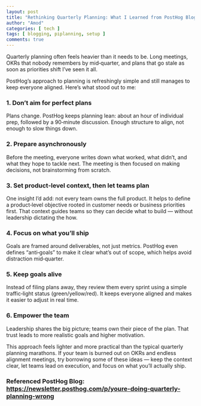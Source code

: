 ```yaml
---
layout: post
title: "Rethinking Quarterly Planning: What I Learned from PostHog Blog and Personal Experience"
author: "Amod"
categories: [ tech ]
tags: [ blogging, piplanning, setup ]
comments: true
---
```

Quarterly planning often feels heavier than it needs to be. Long meetings, OKRs that nobody remembers by mid‑quarter, and plans that go stale as soon as priorities shift I’ve seen it all.

PostHog’s approach to planning is refreshingly simple and still manages to keep everyone aligned. Here’s what stood out to me:

### 1. Don’t aim for perfect plans
Plans change. PostHog keeps planning lean: about an hour of individual prep, followed by a 90‑minute discussion. Enough structure to align, not enough to slow things down.

### 2. Prepare asynchronously
Before the meeting, everyone writes down what worked, what didn’t, and what they hope to tackle next. The meeting is then focused on making decisions, not brainstorming from scratch.

### 3. Set product‑level context, then let teams plan
One insight I’d add: not every team owns the full product. It helps to define a product‑level objective rooted in customer needs or business priorities first. That context guides teams so they can decide what to build — without leadership dictating the how.

### 4. Focus on what you’ll ship
Goals are framed around deliverables, not just metrics. PostHog even defines “anti‑goals” to make it clear what’s out of scope, which helps avoid distraction mid‑quarter.

### 5. Keep goals alive
Instead of filing plans away, they review them every sprint using a simple traffic‑light status (green/yellow/red). It keeps everyone aligned and makes it easier to adjust in real time.

### 6. Empower the team
Leadership shares the big picture; teams own their piece of the plan. That trust leads to more realistic goals and higher motivation.

This approach feels lighter and more practical than the typical quarterly planning marathons. If your team is burned out on OKRs and endless alignment meetings, try borrowing some of these ideas — keep the context clear, let teams lead on execution, and focus on what you’ll actually ship.

### Referenced PostHog Blog: https://newsletter.posthog.com/p/youre-doing-quarterly-planning-wrong